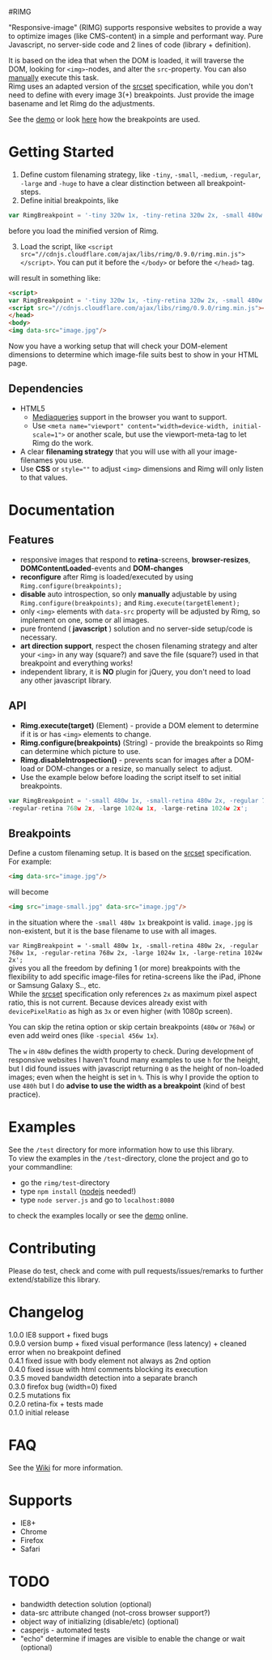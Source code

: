 #RIMG

"Responsive-image" (RIMG) supports responsive websites to provide a way to optimize images (like CMS-content) in a simple and performant way. Pure Javascript, no server-side code and 2 lines of code (library + definition).

It is based on the idea that when the DOM is loaded, it will traverse the DOM, looking for ```<img>```-nodes, and alter the ```src```-property. You can also [manually](https://github.com/joeyvandijk/rimg/tree/master#api) execute this task.  
Rimg uses an adapted version of the [srcset](http://www.w3.org/html/wg/drafts/srcset/w3c-srcset/) specification, while you don't need to define with every image 3(+) breakpoints. Just provide the image basename and let Rimg do the adjustments.
  
See the [demo](http://joeyvandijk.github.io/rimg) or look [here](https://github.com/joeyvandijk/rimg/tree/master#breakpoints) how the breakpoints are used.
  
# Getting Started
1. Define custom filenaming strategy, like `-tiny`, `-small`, `-medium`, `-regular`, `-large` and `-huge` to have a clear distinction between all breakpoint-steps.
2. Define initial breakpoints, like 
```javascript
var RimgBreakpoint = '-tiny 320w 1x, -tiny-retina 320w 2x, -small 480w 1x, -small-retina 480w 2x, -medium 600w 1x, -medium-retina 600w 2x, -regular 768w 1x, -regular-retina 768w 2x, -large 1024w 1x, -large-retina 1024w 2x, -huge w 1x';
``` 
before you load the minified version of Rimg.

3. Load the script, like ```<script src="//cdnjs.cloudflare.com/ajax/libs/rimg/0.9.0/rimg.min.js"></script>```. You can put it before the ```</body>``` or before the ```</head>``` tag.

will result in something like:

```html
<script>
var RimgBreakpoint = '-tiny 320w 1x, -tiny-retina 320w 2x, -small 480w 1x, -small-retina 480w 2x, -medium 600w 1x, -medium-retina 600w 2x, -regular 768w 1x, -regular-retina 768w 2x, -large 1024w 1x, -large-retina 1024w 2x, -huge w 1x';</script>
<script src="//cdnjs.cloudflare.com/ajax/libs/rimg/0.9.0/rimg.min.js"></script>
</head>
<body>
<img data-src="image.jpg"/>
```

Now you have a working setup that will check your DOM-element dimensions to determine which image-file suits best to show in your HTML page.

## Dependencies
* HTML5
  * [Mediaqueries](http://caniuse.com/#feat=css-mediaqueries) support in the browser you want to support.
  * Use `<meta name="viewport" content="width=device-width, initial-scale=1">` or another scale, but use the viewport-meta-tag to let Rimg do the work.
* A clear **filenaming strategy** that you will use with all your image-filenames you use.
* Use **CSS** or ```style=""``` to adjust ```<img>``` dimensions and Rimg will only listen to that values.
  
  
  
# Documentation
## Features
* responsive images that respond to **retina**-screens, **browser-resizes**, **DOMContentLoaded**-events and **DOM-changes**
* **reconfigure** after Rimg is loaded/executed by using ```Rimg.configure(breakpoints);``` 
* **disable** auto introspection, so only **manually** adjustable by using ```Rimg.configure(breakpoints);``` and ```Rimg.execute(targetElement);```
* only ```<img>``` elements with ```data-src``` property will be adjusted by Rimg, so implement on one, some or all images.
* pure frontend ( **javascript** ) solution and no server-side setup/code is necessary.
* **art direction support**, respect the chosen filenaming strategy and alter your ```<img>``` in any way (square?) and save the file (square?) used in that breakpoint and everything works!
* independent library, it is **NO** plugin for jQuery, you don't need to load any other javascript library.

## API
* **Rimg.execute(target)** (Element) - provide a DOM element to determine if it is or has ```<img>``` elements to change.
* **Rimg.configure(breakpoints)** (String) - provide the breakpoints so Rimg can determine which picture to use.
* **Rimg.disableIntrospection()** - prevents scan for images after a DOM-load or DOM-changes or a resize, so manually select <img> to adjust.
* Use the example below before loading the script itself to set initial breakpoints. 

```javascript
var RimgBreakpoint = '-small 480w 1x, -small-retina 480w 2x, -regular 768w 1x, 
-regular-retina 768w 2x, -large 1024w 1x, -large-retina 1024w 2x';
``` 

## Breakpoints
Define a custom filenaming setup. It is based on the [srcset](http://www.w3.org/html/wg/drafts/srcset/w3c-srcset/) specification. For example:

```html
<img data-src="image.jpg"/>
```

will become 

```html
<img src="image-small.jpg" data-src="image.jpg"/>
```

in the situation where the `-small 480w 1x` breakpoint is valid. `image.jpg` is non-existent, but it is the base filename to use with all images.

```var RimgBreakpoint = '-small 480w 1x, -small-retina 480w 2x, -regular 768w 1x, -regular-retina 768w 2x, -large 1024w 1x, -large-retina 1024w 2x';```   
gives you all the freedom by defining 1 (or more) breakpoints with the flexibility to add specific image-files for retina-screens like the iPad, iPhone or Samsung Galaxy S.., etc.  
While the [srcset](http://www.w3.org/html/wg/drafts/srcset/w3c-srcset/) specification only references `2x` as maximum pixel aspect ratio, this is not current. Because devices already exist with `devicePixelRatio` as high as `3x` or even higher (with 1080p screen).

You can skip the retina option or skip certain breakpoints (`480w` or `768w`) or even add weird ones (like ```-special 456w 1x```).

The `w` in `480w` defines the width property to check. During development of responsive websites I haven't found many examples to use `h` for the height, but I did found issues with javascript returning `0` as the height of non-loaded images; even when the height is set in `%`.
This is why I provide the option to use `480h` but I do **advise to use the width as a breakpoint** (kind of best practice).
  
  
  
# Examples
See the ```/test``` directory for more information how to use this library.  
To view the examples in the `/test`-directory, clone the project and go to your commandline:
* go the `rimg/test`-directory
* type `npm install` ([nodejs](http://nodejs.org) needed!)
* type `node server.js` and go to `localhost:8080` 

to check the examples locally or see the [demo](http://joeyvandijk.github.io/rimg) online.
    
    
    
# Contributing
Please do test, check and come with pull requests/issues/remarks to further extend/stabilize this library.
  
  
  
# Changelog
1.0.0 IE8 support + fixed bugs  
0.9.0 version bump + fixed visual performance (less latency) + cleaned error when no breakpoint defined  
0.4.1 fixed issue with body element not always as 2nd option  
0.4.0 fixed issue with html comments blocking its execution  
0.3.5 moved bandwidth detection into a separate branch  
0.3.0 firefox bug (width=0) fixed  
0.2.5 mutations fix  
0.2.0 retina-fix + tests made  
0.1.0 initial release
  
  
  
# FAQ
See the [Wiki](wiki/FAQ) for more information.



# Supports
* IE8+
* Chrome
* Firefox
* Safari



# TODO
* bandwidth detection solution (optional)
* data-src attribute changed (not-cross browser support?)
* object way of initializing (disable/etc) (optional)  
* casperjs - automated tests
* "echo" determine if images are visible to enable the change or wait (optional)